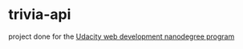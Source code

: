 # trivia-api

project done for the [ Udacity web development nanodegree program](https://www.udacity.com/course/full-stack-web-developer-nanodegree--nd0044)
